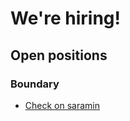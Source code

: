 # We're hiring!

## Open positions

### Boundary

* [Check on saramin](https://www.saramin.co.kr/zf_user/company-info/view?csn=UERZemZQSERobDdieGh1RUJaQS8zUT09)